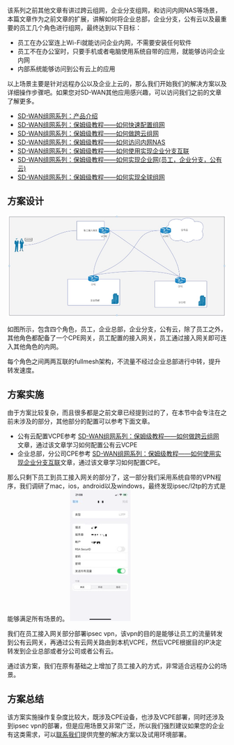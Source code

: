 该系列之前其他文章有讲过跨云组网，企业分支组网，和访问内网NAS等场景，本篇文章作为之前文章的扩展，讲解如何将企业总部，企业分支，公有云以及最重要的员工几个角色进行组网，最终达到以下目标：

- 员工在办公室连上Wi-Fi就能访问企业内网，不需要安装任何软件
- 员工不在办公室时，只要手机或者电脑使用系统自带的应用，就能够访问企业内网
- 内部系统能够访问到公有云上的应用

以上场景主要是针对远程办公以及企业上云的，那么我们开始我们的解决方案以及详细操作步骤吧。如果您对SD-WAN其他应用感兴趣，可以访问我们之前的文章了解更多。

- [SD-WAN组网系列：产品介绍](https://www.beyondnetwork.net/2023/03/06/sdwan%e4%ba%a7%e5%93%81%e4%bb%8b%e7%bb%8d/)
- [SD-WAN组网系列：保姆级教程——如何快速配置组网](https://doc.beyondnetwork.net/#/sdwan/quickstart)
- [SD-WAN组网系列：保姆级教程——如何做跨云组网](https://www.beyondnetwork.net/2023/03/22/sd-wan%e8%b7%a8%e4%ba%91%e7%bb%84%e7%bd%91/)
- [SD-WAN组网系列：保姆级教程——如何访问内网NAS](https://www.beyondnetwork.net/2023/03/29/sd-wan%e5%ae%9e%e7%8e%b0%e5%86%85%e7%bd%91%e7%a9%bf%e9%80%8f%e6%8a%80%e6%9c%af%e5%8e%9f%e7%90%86/)
- [SD-WAN组网系列：保姆级教程——如何使用实现企业分支互联](https://www.beyondnetwork.net/2023/03/28/sd-wan%e5%a6%82%e4%bd%95%e5%ae%9e%e7%8e%b0%e4%bc%81%e4%b8%9a%e5%88%86%e6%94%af%e7%bb%84%e7%bd%91/)
- [SD-WAN组网系列：保姆级教程——如何实现企业网(员工，企业分支，公有云)](https://www.beyondnetwork.net/2023/04/04/%e4%bf%9d%e5%a7%86%e7%ba%a7%e6%95%99%e7%a8%8b-%e5%a6%82%e4%bd%95%e5%ae%9e%e7%8e%b0%e4%bc%81%e4%b8%9a%e7%bd%91%e5%91%98%e5%b7%a5%ef%bc%8c%e4%bc%81%e4%b8%9a%e5%88%86%e6%94%af%ef%bc%8c/)
- [SD-WAN组网系列：保姆级教程——如何实现全球组网]()

## 方案设计
![img_17.png](img_17.png)

如图所示，包含四个角色，员工，企业总部，企业分支，公有云，除了员工之外，其他角色都配备了一个CPE网关，员工配置的接入网关，员工通过接入网关即可连入其他角色的内网。

每个角色之间两两互联的fullmesh架构，不流量不经过企业总部进行中转，提升转发速度。


## 方案实施
由于方案比较复杂，而且很多都是之前文章已经提到过的了，在本节中会专注在之前未涉及的部分，其他部分的配置可以参考下面文章。

- 公有云配置VCPE参考 [SD-WAN组网系列：保姆级教程——如何做跨云组网](https://www.beyondnetwork.net/2023/03/22/sd-wan%e8%b7%a8%e4%ba%91%e7%bb%84%e7%bd%91/) 文章，通过该文章学习如何配置公有云VCPE
- 企业总部，分公司CPE参考 [SD-WAN组网系列：保姆级教程——如何使用实现企业分支互联](https://www.beyondnetwork.net/2023/03/28/sd-wan%e5%a6%82%e4%bd%95%e5%ae%9e%e7%8e%b0%e4%bc%81%e4%b8%9a%e5%88%86%e6%94%af%e7%bb%84%e7%bd%91/)文章，通过该文章学习如何配置CPE。

那么只剩下员工到员工接入网关的部分了，这一部分我们采用系统自带的VPN程序，我们调研了mac，ios，android以及windows，最终发现ipsec/l2tp的方式是能够满足所有场景的。
![img_18.png](img_18.png)

我们在员工接入网关部分部署ipsec vpn，该vpn的目的是能够让员工的流量转发到公有云网关，再通过公有云网关路由到本机VCPE，然后VCPE根据目的IP决定转发到企业总部或者分公司或者公有云。

通过该方案，我们在原有基础之上增加了员工接入的方式，非常适合远程办公的场景。

## 方案总结
该方案实施操作复杂度比较大，既涉及CPE设备，也涉及VCPE部署，同时还涉及到ipsec vpn的部署，但是应用场景又非常广泛，所以我们强烈建议如果您的企业有这类需求，可以[联系我们](https://www.beyondnetwork.net/about-us)提供完整的解决方案以及试用环境部署。
